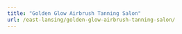 ```yaml
---
title: "Golden Glow Airbrush Tanning Salon"
url: /east-lansing/golden-glow-airbrush-tanning-salon/
---
```


